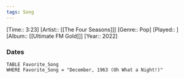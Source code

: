 ```yaml
---
tags: Song  
---
```

[Time:: 3:23]
[Artist:: [[The Four Seasons]]]
[Genre:: Pop]
[Played:: ]
[Album:: [[Ultimate FM Gold]]]
[Year:: 2022]
### Dates
````dataview
TABLE Favorite_Song
WHERE Favorite_Song = "December, 1963 (Oh What a Night!)"
````